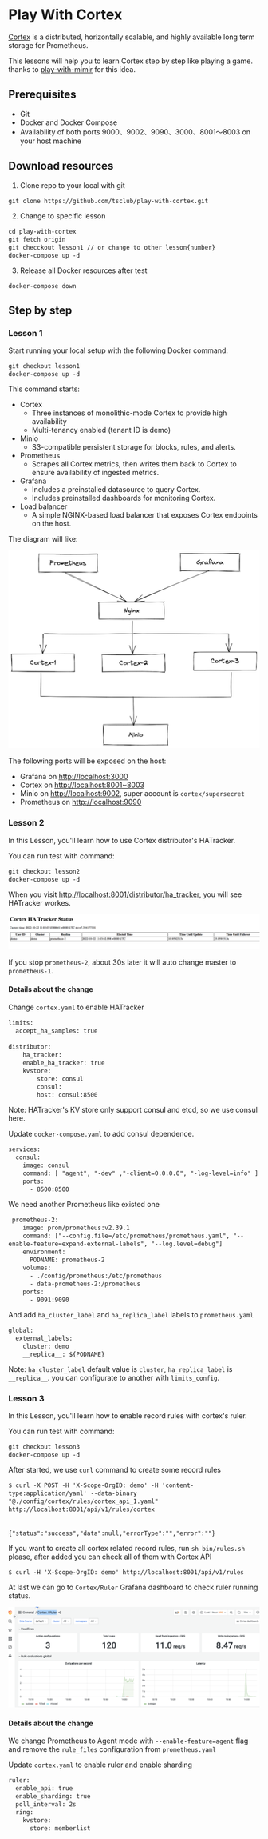 # Play With Cortex

[Cortex](https://github.com/cortexproject/cortex) is a distributed, horizontally scalable, and highly available long term storage for Prometheus.

This lessons will help you to learn Cortex step by step like playing a game. thanks to [play-with-mimir](https://github.com/grafana/mimir/tree/main/docs/sources/tutorials/play-with-grafana-mimir) for this idea.

## Prerequisites

- Git
- Docker and Docker Compose
- Availability of both ports 9000、9002、9090、3000、8001～8003 on your host machine

## Download resources

1. Clone repo to your local with git

```
git clone https://github.com/tsclub/play-with-cortex.git
```

2. Change to specific lesson

```
cd play-with-cortex
git fetch origin 
git checckout lesson1 // or change to other lesson{number}
docker-compose up -d
```

3. Release all Docker resources after test

```
docker-compose down
```

## Step by step

### Lesson 1

Start running your local setup with the following Docker command:

```
git checkout lesson1
docker-compose up -d
```

This command starts:

- Cortex
    - Three instances of monolithic-mode Cortex to provide high availability
    - Multi-tenancy enabled (tenant ID is demo)
- Minio
    - S3-compatible persistent storage for blocks, rules, and alerts.
- Prometheus
    - Scrapes all Cortex metrics, then writes them back to Cortex to ensure availability of ingested metrics.
- Grafana
    - Includes a preinstalled datasource to query Cortex.
    - Includes preinstalled dashboards for monitoring Cortex.
- Load balancer
    - A simple NGINX-based load balancer that exposes Cortex endpoints on the host.

The diagram will like:

![diagram](./images/diagram.png)

The following ports will be exposed on the host:

- Grafana on [http://localhost:3000](http://localhost:3000)
- Cortex on [http://localhost:8001~8003](http://localhost:8001)
- Minio on [http://localhost:9002](http://localhost:9002), super account is `cortex/supersecret`
- Prometheus on [http://localhost:9090](http://localhost:9090)

### Lesson 2

In this Lesson, you'll learn how to use Cortex distributor's HATracker.

You can run test with command:

```
git checkout lesson2
docker-compose up -d
```

When you visit [http://localhost:8001/distributor/ha_tracker](http://localhost:8001/distributor/ha_tracker), you will see HATracker workes.

![ha_tracker.png](./images/ha_tracker.png)

If you stop `prometheus-2`, about 30s later it will auto change master to `prometheus-1`.

#### Details about the change

Change `cortex.yaml` to enable HATracker

```
limits:
  accept_ha_samples: true

distributor:
    ha_tracker:
    enable_ha_tracker: true
    kvstore:
        store: consul
        consul:
        host: consul:8500
```

Note: HATracker's KV store only support consul and etcd, so we use consul here.

Update `docker-compose.yaml` to add consul dependence.

```
services:
  consul:
    image: consul
    command: [ "agent", "-dev" ,"-client=0.0.0.0", "-log-level=info" ]
    ports:
      - 8500:8500
```

We need another Prometheus like existed one

```
 prometheus-2:
    image: prom/prometheus:v2.39.1
    command: ["--config.file=/etc/prometheus/prometheus.yaml", "--enable-feature=expand-external-labels", "--log.level=debug"]
    environment:
      PODNAME: prometheus-2
    volumes:
      - ./config/prometheus:/etc/prometheus
      - data-prometheus-2:/prometheus
    ports:
      - 9091:9090
```

And add `ha_cluster_label` and `ha_replica_label` labels to `prometheus.yaml`

```
global:
  external_labels:
    cluster: demo
    __replica__: ${PODNAME} 
```

Note: `ha_cluster_label` default value is `cluster`, `ha_replica_label` is `__replica__`. you can configurate to another with `limits_config`.

### Lesson 3

In this Lesson, you'll learn how to enable record rules with cortex's ruler.

You can run test with command:

```
git checkout lesson3
docker-compose up -d
```

After started, we use `curl` command to create some record rules

```
$ curl -X POST -H 'X-Scope-OrgID: demo' -H 'content-type:application/yaml' --data-binary "@./config/cortex/rules/cortex_api_1.yaml"  http://localhost:8001/api/v1/rules/cortex


{"status":"success","data":null,"errorType":"","error":""}
```

If you want to create all cortex related record rules, run `sh bin/rules.sh` please, after added you can check all of them with Cortex API

```
$ curl -H 'X-Scope-OrgID: demo' http://localhost:8001/api/v1/rules
```

At last we can go to `Cortex/Ruler` Grafana dashboard to check ruler running status.

![ruler.png](./images/ruler.png)

#### Details about the change

We change Prometheus to Agent mode with `--enable-feature=agent` flag and remove the `rule_files` configuration from `prometheus.yaml` 

Update `cortex.yaml` to enable ruler and enable sharding

```
ruler:
  enable_api: true
  enable_sharding: true
  poll_interval: 2s
  ring:
    kvstore:
      store: memberlist
```